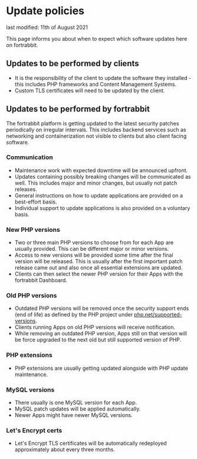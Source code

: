 # Update policies

last modified: 11th of August 2021

This page informs you about when to expect which software updates here on fortrabbit.

## Updates to be performed by clients

* It is the responsibility of the client to update the software they installed - this includes PHP frameworks and Content Management Systems.
* Custom TLS certificates will need to be updated by the client.

## Updates to be performed by fortrabbit

The fortrabbit platform is getting updated to the latest security patches periodically on irregular intervals. This includes backend services such as networking and containerization not visible to clients but also client facing software. 

### Communication

* Maintenance work with expected downtime will be announced upfront.
* Updates containing possibly breaking changes will be communicated as well. This includes major and minor changes, but usually not patch releases.
* General instructions on how to update applications are provided on a best-effort basis.
* Individual support to update applications is also provided on a voluntary basis.

### New PHP versions

* Two or three main PHP versions to choose from for each App are usually provided. This can be different major or minor versions. 
* Access to new versions will be provided some time after the final version will be released. This is usually after the first important patch release came out and also once all essential extensions are updated.
* Clients can then select the newer PHP version for their Apps with the fortrabbit Dashboard.

### Old PHP versions

* Outdated PHP versions will be removed once the security support ends (end of life) as defined by the PHP project under [php.net/supported-versions](https://www.php.net/supported-versions.php). 
* Clients running Apps on old PHP versions will receive notification. 
* While removing an outdated PHP version, Apps still on that version will be force upgraded to the next old but still supported version of PHP.

### PHP extensions

* PHP extensions are usually getting updated alongside with PHP update maintenance.

### MySQL versions

* There usually is one MySQL version for each App.
* MySQL patch updates will be applied automatically.
* Newer Apps might have newer MySQL versions.

### Let's Encrypt certs

* Let's Encrypt TLS certificates will be automatically redeployed approximately about every three months.
